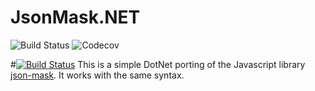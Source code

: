 # JsonMask.NET 
![Build Status](https://github.com/sidec15/JsonMask.NET/actions/workflows/test.yml/badge.svg)
![Codecov](https://codecov.io/gh/sidec15/JsonMask.NET/branch/master/graph/badge.svg)

#[![Build Status](https://github.com/sidec15/JsonMask.NET/actions/workflows/test.yaml/badge.svg)](https://github.com/sidec15/JsonMask.NET/actions/workflows/test.yaml)
This is a simple DotNet porting of the Javascript library [json-mask](https://github.com/nemtsov/json-mask). It works with the same syntax.